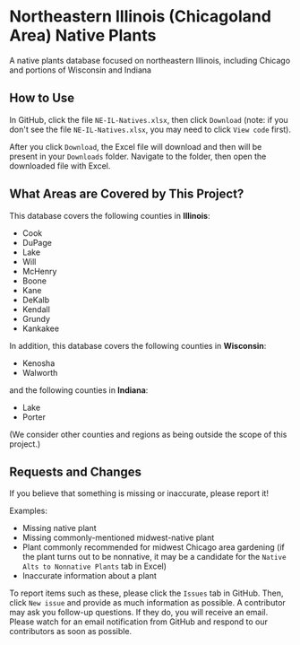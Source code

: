 # Northeastern Illinois (Chicagoland Area) Native Plants

 A native plants database focused on northeastern Illinois, including Chicago and portions of Wisconsin and Indiana

## How to Use

In GitHub, click the file `NE-IL-Natives.xlsx`, then click `Download` (note: if you don't see the file `NE-IL-Natives.xlsx`, you may need to click `View code` first).

After you click `Download`, the Excel file will download and then will be present in your `Downloads` folder.
Navigate to the folder, then open the downloaded file with Excel.

## What Areas are Covered by This Project?

This database covers the following counties in **Illinois**:

- Cook
- DuPage
- Lake
- Will
- McHenry
- Boone
- Kane
- DeKalb
- Kendall
- Grundy
- Kankakee

In addition, this database covers the following counties in **Wisconsin**:

- Kenosha
- Walworth

and the following counties in **Indiana**:

- Lake
- Porter

(We consider other counties and regions as being outside the scope of this project.)

## Requests and Changes

If you believe that something is missing or inaccurate, please report it!

Examples:

- Missing native plant
- Missing commonly-mentioned midwest-native plant
- Plant commonly recommended for midwest Chicago area gardening (if the plant turns out to be nonnative, it may be a candidate for the `Native Alts to Nonnative Plants` tab in Excel)
- Inaccurate information about a plant

To report items such as these, please click the `Issues` tab in GitHub.
Then, click `New issue` and provide as much information as possible.
A contributor may ask you follow-up questions.
If they do, you will receive an email.
Please watch for an email notification from GitHub and respond to our contributors as soon as possible.
